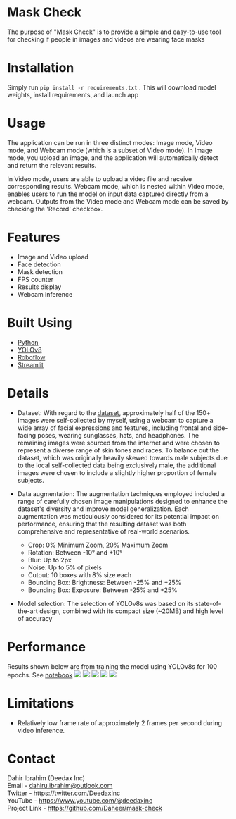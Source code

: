 # Mask Check
The purpose of "Mask Check" is to provide a simple and easy-to-use tool for checking if people in images and videos are wearing face masks

# Installation
Simply run 
` pip install -r requirements.txt `
. This will download model weights, install requirements, and launch app
# Usage

The application can be run in three distinct modes: Image mode, Video mode, and Webcam mode (which is a subset of Video mode). In Image mode, you upload an image, and the application will automatically detect and return the relevant results. 

In Video mode, users are able to upload a video file and receive corresponding results. Webcam mode, which is nested within Video mode, enables users to run the model on input data captured directly from a webcam. Outputs from the Video mode and Webcam mode can be saved by checking the 'Record' checkbox.

# Features

- Image and Video upload
- Face detection
- Mask detection
- FPS counter
- Results display
- Webcam inference

# Built Using
- [Python](https://python.org)
- [YOLOv8](https://ultralytics.com/yolov8)
- [Roboflow](https://roboflow.com/)
- [Streamlit](https://streamlit.io/)
    
# Details

- Dataset: With regard to the [dataset](https://universe.roboflow.com/deedaxinc/face-mask-detection-uamjv/browse?queryText=&pageSize=50&startingIndex=0&browseQuery=true), approximately half of the 150+ images were self-collected by myself, using a webcam to capture a wide array of facial expressions and features, including frontal and side-facing poses, wearing sunglasses, hats, and headphones. The remaining images were sourced from the internet and were chosen to represent a diverse range of skin tones and races. To balance out the dataset, which was originally heavily skewed towards male subjects due to the local self-collected data being exclusively male, the additional images were chosen to include a slightly higher proportion of female subjects.

- Data augmentation: The augmentation techniques employed included a range of carefully chosen image manipulations designed to enhance the dataset's diversity and improve model generalization. Each augmentation was meticulously considered for its potential impact on performance, ensuring that the resulting dataset was both comprehensive and representative of real-world scenarios.

    - Crop: 0% Minimum Zoom, 20% Maximum Zoom
    - Rotation: Between -10° and +10°
    - Blur: Up to 2px
    - Noise: Up to 5% of pixels
    - Cutout: 10 boxes with 8% size each
    - Bounding Box: Brightness: Between -25% and +25%
    - Bounding Box: Exposure: Between -25% and +25%

- Model selection: The selection of YOLOv8s was based on its state-of-the-art design, combined with its compact size (~20MB) and high level of accuracy

# Performance

Results shown below are from training the model using YOLOv8s for 100 epochs. See [notebook](training_mask_check.ipynb)
![](images/confusion_matrix.png)
![](images/labels.jpg)
![](images/labels_correlogram.jpg)
![](images/PR_curve.png)
![](images/results.png)

# Limitations

- Relatively low frame rate of approximately 2 frames per second during video inference.

# Contact

Dahir Ibrahim (Deedax Inc) <br>
Email - dahiru.ibrahim@outlook.com <br>
Twitter - https://twitter.com/DeedaxInc <br>
YouTube - https://www.youtube.com/@deedaxinc <br>
Project Link - https://github.com/Daheer/mask-check

